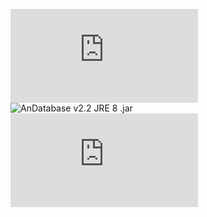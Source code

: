 
![AnDatabase v2.2 JRE 9 .jar](https://github.com/anongrp/AnDatabase/raw/master/Release/AN%20Database%20v2.2%20JRE%209%20.jar)    
![AnDatabase v2.2 JRE 8 .jar](https://github.com/anongrp/AnDatabase/raw/master/Release/AN%20Database%20v2.2%20JRE%208%20.jarjar)    
![AnDatabase v2.1jar](https://github.com/anongrp/AnDatabase/raw/master/Release/AN%20Database%20v2.1.jar)    


